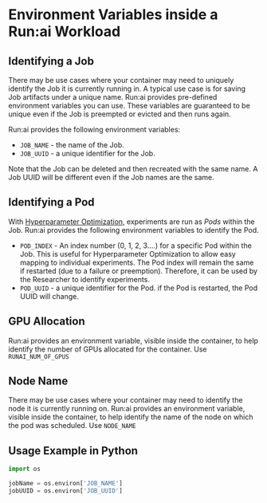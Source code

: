 # Environment Variables inside a Run:ai Workload


## Identifying a Job
There may be use cases where your container may need to uniquely identify the Job it is currently running in. A typical use case is for saving Job artifacts under a unique name. 
Run:ai provides pre-defined environment variables you can use. These variables are guaranteed to be unique even if the Job is preempted or evicted and then runs again. 

Run:ai provides the following environment variables:

* ``JOB_NAME`` - the name of the Job.
* ``JOB_UUID`` - a unique identifier for the Job. 

Note that the Job can be deleted and then recreated with the same name. A Job UUID will be different even if the Job names are the same.


## Identifying a Pod 

With [Hyperparameter Optimization](../Walkthroughs/walkthrough-hpo.md), experiments are run as _Pods_ within the Job. Run:ai provides the following environment variables to identify the Pod.

* ``POD_INDEX`` -  An index number (0, 1, 2, 3....) for a specific Pod within the Job. This is useful for Hyperparameter Optimization to allow easy mapping to individual experiments. The Pod index will remain the same if restarted (due to a failure or preemption). Therefore, it can be used by the Researcher to identify experiments. 
* ``POD_UUID`` - a unique identifier for the Pod. if the Pod is restarted, the Pod UUID will change.

## GPU Allocation

Run:ai provides an environment variable, visible inside the container, to help identify the number of GPUs allocated for the container. Use `RUNAI_NUM_OF_GPUS`

## Node Name

There may be use cases where your container may need to identify the node it is currently running on. Run:ai provides an environment variable, visible inside the container, to help identify the name of the node on which the pod was scheduled. Use `NODE_NAME`


## Usage Example in Python

``` python
import os

jobName = os.environ['JOB_NAME']
jobUUID = os.environ['JOB_UUID']
```
